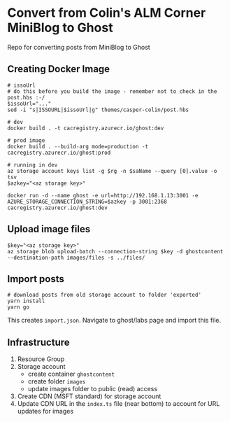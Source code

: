# Convert from Colin's ALM Corner MiniBlog to Ghost
Repo for converting posts from MiniBlog to Ghost

## Creating Docker Image
```
# issoUrl
# do this before you build the image - remember not to check in the post.hbs :-/
$issoUrl="..." 
sed -i "s|ISSOURL|$issoUrl|g" themes/casper-colin/post.hbs

# dev
docker build . -t cacregistry.azurecr.io/ghost:dev

# prod image
docker build . --build-arg mode=production -t cacregistry.azurecr.io/ghost:prod

# running in dev
az storage account keys list -g $rg -n $saName --query [0].value -o tsv
$azkey="<az storage key>"

docker run -d --name ghost -e url=http://192.168.1.13:3001 -e AZURE_STORAGE_CONNECTION_STRING=$azkey -p 3001:2368 cacregistry.azurecr.io/ghost:dev
```

## Upload image files
```
$key="<az storage key>"
az storage blob upload-batch --connection-string $key -d ghostcontent --destination-path images/files -s ../files/
```

## Import posts
```
# download posts from old storage account to folder 'exported'
yarn install
yarn go
```

This creates `import.json`. Navigate to ghost/labs page and import this file.

## Infrastructure
1. Resource Group
1. Storage account
    - create container `ghostcontent`
    - create folder `images`
    - update images folder to public (read) access
1. Create CDN (MSFT standard) for storage account
1. Update CDN URL in the `index.ts` file (near bottom) to account for URL updates for images